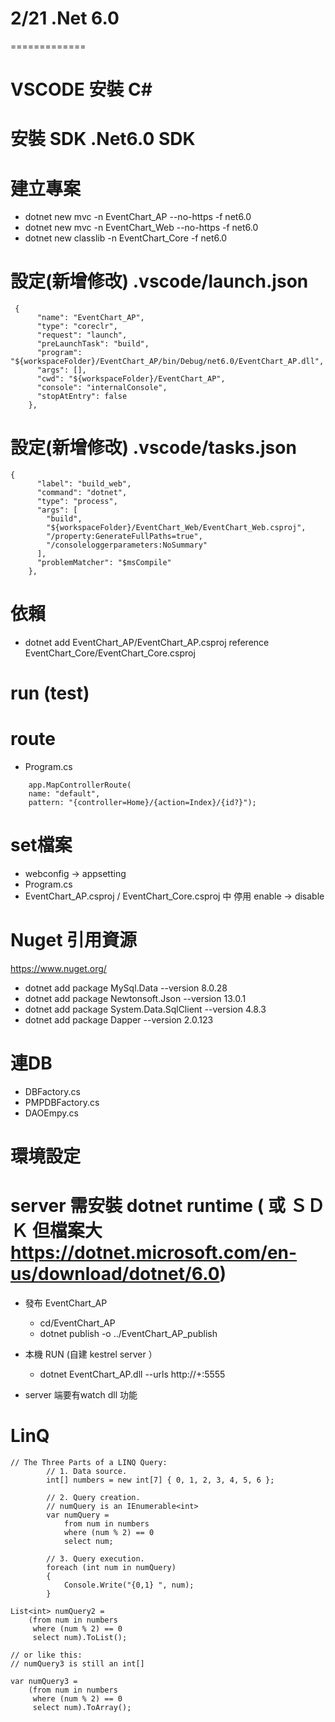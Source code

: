 # 2/21 .Net 6.0
=============
# VSCODE 安裝 C#
# 安裝 SDK .Net6.0 SDK
# 建立專案
+ dotnet new mvc -n EventChart_AP --no-https  -f net6.0
+ dotnet new mvc -n EventChart_Web --no-https  -f net6.0
+ dotnet new classlib -n EventChart_Core -f net6.0

# 設定(新增修改) .vscode/launch.json
```
 {
      "name": "EventChart_AP",
      "type": "coreclr",
      "request": "launch",
      "preLaunchTask": "build",
      "program": "${workspaceFolder}/EventChart_AP/bin/Debug/net6.0/EventChart_AP.dll",
      "args": [],
      "cwd": "${workspaceFolder}/EventChart_AP",
      "console": "internalConsole",
      "stopAtEntry": false
    },
```
# 設定(新增修改) .vscode/tasks.json
```
{
      "label": "build_web",
      "command": "dotnet",
      "type": "process",
      "args": [
        "build",
        "${workspaceFolder}/EventChart_Web/EventChart_Web.csproj",
        "/property:GenerateFullPaths=true",
        "/consoleloggerparameters:NoSummary"
      ],
      "problemMatcher": "$msCompile"
    },
```
# 依賴
-   dotnet add EventChart_AP/EventChart_AP.csproj reference EventChart_Core/EventChart_Core.csproj

# run (test)

# route
-   Program.cs
```
    app.MapControllerRoute(
    name: "default",
    pattern: "{controller=Home}/{action=Index}/{id?}");
```

# set檔案
+  webconfig -> appsetting 
+  Program.cs
+  EventChart_AP.csproj / EventChart_Core.csproj 中 停用 <Nullable>enable</Nullable> -> <Nullable>disable</Nullable>


# Nuget 引用資源
https://www.nuget.org/
+   dotnet add package MySql.Data --version 8.0.28
+   dotnet add package Newtonsoft.Json --version 13.0.1
+   dotnet add package System.Data.SqlClient --version 4.8.3
+   dotnet add package Dapper --version 2.0.123  

# 連DB
+ DBFactory.cs
+ PMPDBFactory.cs
+ DAOEmpy.cs


# 環境設定
# server 需安裝 dotnet runtime ( 或 ＳＤＫ 但檔案大 https://dotnet.microsoft.com/en-us/download/dotnet/6.0)
+ 發布 EventChart_AP
  + cd/EventChart_AP
  + dotnet publish -o ../EventChart_AP_publish
+ 本機 RUN (自建 kestrel server ）
  + dotnet EventChart_AP.dll --urls http://+:5555

+ server 端要有watch dll 功能





# LinQ
```
// The Three Parts of a LINQ Query:
        // 1. Data source.
        int[] numbers = new int[7] { 0, 1, 2, 3, 4, 5, 6 };

        // 2. Query creation.
        // numQuery is an IEnumerable<int>
        var numQuery =
            from num in numbers
            where (num % 2) == 0
            select num;

        // 3. Query execution.
        foreach (int num in numQuery)
        {
            Console.Write("{0,1} ", num);
        }
        
List<int> numQuery2 =
    (from num in numbers
     where (num % 2) == 0
     select num).ToList();

// or like this:
// numQuery3 is still an int[]

var numQuery3 =
    (from num in numbers
     where (num % 2) == 0
     select num).ToArray();
````

